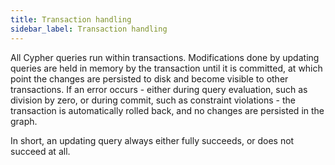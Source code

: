 ```yaml
---
title: Transaction handling
sidebar_label: Transaction handling
---
```


All Cypher queries run within transactions. Modifications done by updating queries are held in memory by the transaction until it is committed, at which point the changes are persisted to disk and become visible to other transactions. If an error occurs - either during query evaluation, such as division by zero, or during commit, such as constraint violations - the transaction is automatically rolled back, and no changes are persisted in the graph.

In short, an updating query always either fully succeeds, or does not succeed at all.